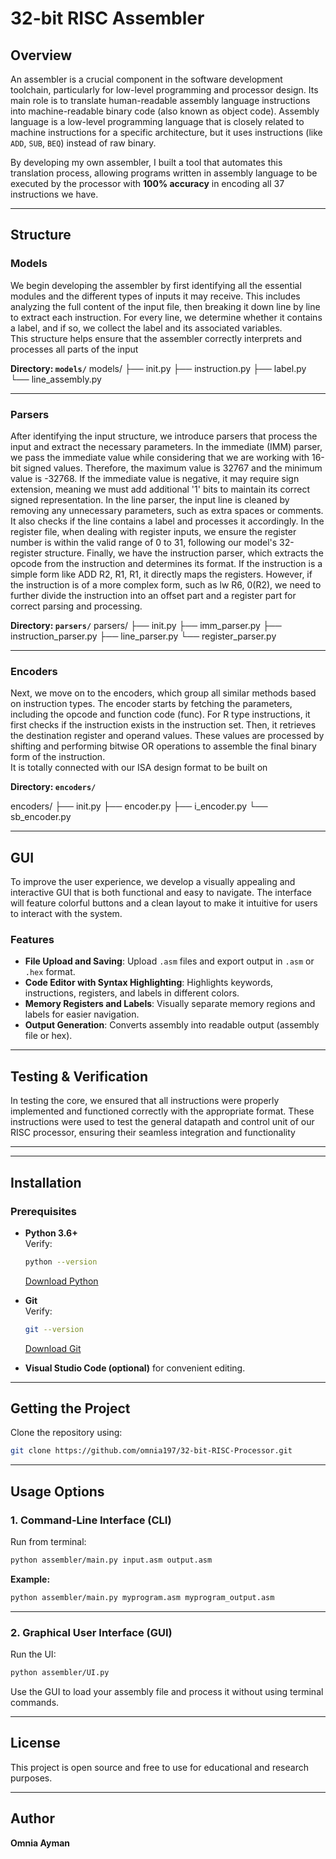 # 32-bit RISC Assembler

## Overview
An assembler is a crucial component in the software development toolchain, particularly for low-level programming and processor design. Its main role is to translate human-readable assembly language instructions into machine-readable binary code (also known as object code). Assembly language is a low-level programming language that is closely related to machine instructions for a specific architecture, but it uses instructions (like `ADD`, `SUB`, `BEQ`) instead of raw binary.

By developing my own assembler, I built a tool that automates this translation process, allowing programs written in assembly language to be executed by the processor with **100% accuracy** in encoding all 37 instructions we have.

---

## Structure

### Models

We begin developing the assembler by first identifying all the essential modules and the different 
types of inputs it may receive. This includes analyzing the full content of the input file, then breaking 
it down line by line to extract each instruction. For every line, we determine whether it contains a 
label, and if so, we collect the label and its associated variables.  
This structure helps ensure that the assembler correctly interprets and processes all parts of the input

**Directory: `models/`**
models/ ├── init.py ├── instruction.py ├── label.py └── line_assembly.py

---

### Parsers

After identifying the input structure, we introduce parsers that process the input and extract the 
necessary parameters. In the immediate (IMM) parser, we pass the immediate value while 
considering that we are working with 16-bit signed values. Therefore, the maximum value is 32767
and the minimum value is -32768. If the immediate value is negative, it may require sign extension, 
meaning we must add additional '1' bits to maintain its correct signed representation. 
In the line parser, the input line is cleaned by removing any unnecessary parameters, such as 
extra spaces or comments. It also checks if the line contains a label and processes it accordingly. 
In the register file, when dealing with register inputs, we ensure the register number is within the 
valid range of 0 to 31, following our model's 32-register structure. 
Finally, we have the instruction parser, which extracts the opcode from the instruction and 
determines its format. If the instruction is a simple form like ADD R2, R1, R1, it directly maps the 
registers. However, if the instruction is of a more complex form, such as lw R6, 0(R2), we need 
to further divide the instruction into an offset part and a register part for correct parsing and 
processing.

**Directory: `parsers/`**
parsers/ ├── init.py ├── imm_parser.py ├── instruction_parser.py ├── line_parser.py └── register_parser.py

---

### Encoders

Next, we move on to the encoders, which group all similar methods based on instruction types. 
The encoder starts by fetching the parameters, including the opcode and function code (func). For R
type instructions, it first checks if the instruction exists in the instruction set. Then, it retrieves the 
destination register and operand values. These values are processed by shifting and performing 
bitwise OR operations to assemble the final binary form of the instruction.  
It is totally connected with our ISA design format to be built on

**Directory: `encoders/`**

encoders/ ├── init.py ├── encoder.py ├── i_encoder.py └── sb_encoder.py

---

## GUI

To improve the user experience, we develop a visually appealing and interactive GUI that is both 
functional and easy to navigate. The interface will feature colorful buttons and a clean layout to make 
it intuitive for users to interact with the system. 

### Features

- **File Upload and Saving**: Upload `.asm` files and export output in `.asm` or `.hex` format.
- **Code Editor with Syntax Highlighting**: Highlights keywords, instructions, registers, and labels in different colors.
- **Memory Registers and Labels**: Visually separate memory regions and labels for easier navigation.
- **Output Generation**: Converts assembly into readable output (assembly file or hex).

---

## Testing & Verification

In testing the core, we ensured that all instructions were properly implemented and functioned 
correctly with the appropriate format. These instructions were used to test the general datapath and 
control unit of our RISC processor, ensuring their seamless integration and functionality 

---

---

## Installation

### Prerequisites

- **Python 3.6+**  
  Verify:  
  ```bash
  python --version
  ```  
  [Download Python](https://www.python.org/downloads/)

- **Git**  
  Verify:  
  ```bash
  git --version
  ```  
  [Download Git](https://git-scm.com/downloads)

- **Visual Studio Code (optional)** for convenient editing.

---

## Getting the Project

Clone the repository using:

```bash
git clone https://github.com/omnia197/32-bit-RISC-Processor.git
```

---

## Usage Options

### 1. Command-Line Interface (CLI)

Run from terminal:

```bash
python assembler/main.py input.asm output.asm
```

**Example:**
```bash
python assembler/main.py myprogram.asm myprogram_output.asm
```

---

### 2. Graphical User Interface (GUI)

Run the UI:

```bash
python assembler/UI.py
```

Use the GUI to load your assembly file and process it without using terminal commands.

---

## License

This project is open source and free to use for educational and research purposes.

---

## Author

**Omnia Ayman**
